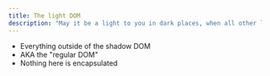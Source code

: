 ```yaml
---
title: The light DOM
description: "May it be a light to you in dark places, when all other lights go out"
---
```


- Everything outside of the shadow DOM
- AKA the "regular DOM"
- Nothing here is encapsulated
